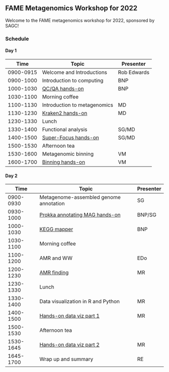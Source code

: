 ## FAME Metagenomics Workshop for 2022

Welcome to the FAME metagenomics workshop for 2022, sponsored by SAGC!

### Schedule

#### Day 1

| Time |Topic | Presenter |
|-----|-----|-----|
| 0900-0915 | Welcome and Introductions | Rob Edwards |
| 0900-1000 | Introduction to computing | BNP |
| 1000-1030 | [QC/QA hands-on]() | BNP |
| 1030-1100 | Morning coffee | |
| 1100-1130 | Introduction to metagenomics | MD |
| 1130-1230 | [Kraken2 hands-on]() | MD |
| 1230-1330 | Lunch | |
| 1330-1400 | Functional analysis | SG/MD |
| 1400-1500 | [Super-Focus hands-on]() | SG/MD |
| 1500-1530 | Afternoon tea | |
| 1530-1600 | Metagenomic binning | VM |
| 1600-1700 | [Binning hands-on]() | VM |

#### Day 2

Time |Topic | Presenter 
-----|-----|-----
0900-0930 | Metagenome-assembled genome annotation | SG 
0930-1000 | [Prokka annotating MAG hands-on]() | BNP/SG
1000-1030 | [KEGG mapper]() | BNP
1030-1100 | Morning coffee |
1100-1200 | AMR and WW | EDo
1200-1230 | [AMR finding]() | MR
1230-1330 | Lunch | 
1330-1400 | Data visualization in R and Python | MR
1400-1500 | [Hands-on data viz part 1]() | MR
1500-1530 | Afternoon tea | 
1530-1645 | [Hands-on data viz part 2]() | MR
1645-1700 | Wrap up and summary | RE


